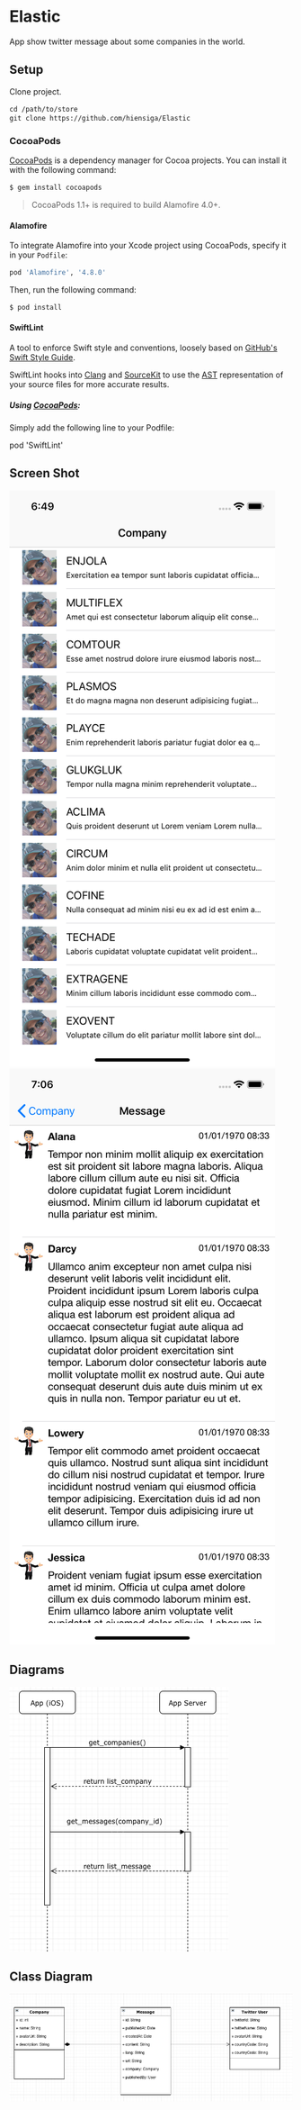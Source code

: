 # Elastic
App show twitter message about some companies in the world. 
## Setup
Clone project.
```
cd /path/to/store
git clone https://github.com/hiensiga/Elastic
``` 
### CocoaPods
[CocoaPods](https://cocoapods.org/) is a dependency manager for Cocoa projects. You can install it with the following command:
```bash
$ gem install cocoapods
```

> CocoaPods 1.1+ is required to build Alamofire 4.0+.

#### Alamofire
To integrate Alamofire into your Xcode project using CocoaPods, specify it in your `Podfile`:

```ruby
pod 'Alamofire', '4.8.0'
```

Then, run the following command:
```bash
$ pod install
```
#### SwiftLint
A tool to enforce Swift style and conventions, loosely based on  [GitHub's Swift Style Guide](https://github.com/github/swift-style-guide).

SwiftLint hooks into  [Clang](http://clang.llvm.org/)  and  [SourceKit](http://www.jpsim.com/uncovering-sourcekit)  to use the  [AST](http://clang.llvm.org/docs/IntroductionToTheClangAST.html)  representation of your source files for more accurate results.
##### Using  [CocoaPods](https://cocoapods.org/):

Simply add the following line to your Podfile:

pod 'SwiftLint'


## Screen Shot

![Companies](images/screen_shot_01.png)
![Messages](images/screen_shot_02.png)

## Diagrams

![API Sequence Diagram](images/sequence_diagram.png)

## Class Diagram

![Class Diagram](images/class_diagram.png)
